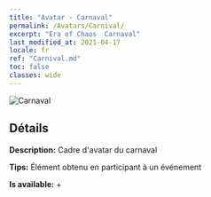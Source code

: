 ```yaml
---
title: "Avatar - Carnaval"
permalink: /Avatars/Carnival/
excerpt: "Era of Chaos  Carnaval"
last_modified_at: 2021-04-17
locale: fr
ref: "Carnival.md"
toc: false
classes: wide
---
```

 ![Carnaval](/images/a/avatarFrame_95.png)

## Détails

 **Description:** Cadre d'avatar du carnaval 

 **Tips:** Élément obtenu en participant à un événement 

 **Is available:**  + 

